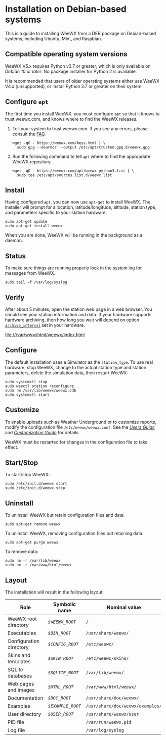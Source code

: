 # Installation on Debian-based systems 

This is a guide to installing WeeWX from a DEB package on Debian-based systems, including Ubuntu, Mint, and Raspbian.

## Compatible operating system versions

WeeWX V5.x requires Python v3.7 or greater, which is only available on *Debian 10 or later*. No package installer for Python 2 is available.

It is recommended that users of older operating systems either use WeeWX V4.x (unsupported), or install Python 3.7 or greater on their system.

## Configure `apt`

The first time you install WeeWX, you must configure `apt` so that it knows to trust weewx.com, and knows where to find the WeeWX releases.

1. Tell your system to trust weewx.com. If you see any errors, please consult the [FAQ](https://github.com/weewx/weewx/wiki/faq-apt-key-problems).

    ```shell
    wget -qO - https://weewx.com/keys.html | \
      sudo gpg --dearmor --output /etc/apt/trusted.gpg.d/weewx.gpg
    ```

2. Run the following command to tell `apt` where to find the appropriate WeeWX repository.

    ```shell
    wget -qO - https://weewx.com/apt/weewx-python3.list | \
      sudo tee /etc/apt/sources.list.d/weewx.list
    ```


## Install

Having configured `apt`, you can now use `apt-get` to install WeeWX. The installer will prompt for a location, latitude/longitude, altitude, station type, and parameters specific to your station hardware.

```shell
sudo apt-get update
sudo apt-get install weewx
```

When you are done, WeeWX will be running in the background as a daemon.

## Status

To make sure things are running properly look in the system log for messages from WeeWX.

```shell
sudo tail -f /var/log/syslog
```

## Verify

After about 5 minutes, open the station web page in a web browser. You should see your station
information and data. If your hardware supports hardware archiving, then how long you wait will
depend on option [`archive_interval`](../usersguide/weewx-config-file/stdarchive/#archive_interval)
set in your hardware.

[file:///var/www/html/weewx/index.html](file:///var/www/html/weewx/index.html)

## Configure

The default installation uses a Simulator as the `station_type`. To
use real hardware, stop WeeWX, change to the actual station type and
station parameters, delete the simulation data, then restart WeeWX:

```shell
sudo systemctl stop
sudo weectl station reconfigure
sudo rm /var/lib/weewx/weewx.sdb
sudo systemctl start
```

## Customize

To enable uploads such as Weather Underground or to customize reports, modify the configuration file `/etc/weewx/weewx.conf`. See the [*Users Guide*](../usersguide) and [*Customization Guide*](../custom) for details.

WeeWX must be restarted for changes in the configuration file to take effect.

## Start/Stop

To start/stop WeeWX:

```shell
sudo /etc/init.d/weewx start
sudo /etc/init.d/weewx stop
```

## Uninstall

To uninstall WeeWX but retain configuration files and data:

```shell
sudo apt-get remove weewx
```

To uninstall WeeWX, removing configuration files but retaining data:

```shell
sudo apt-get purge weewx
```

To remove data:

```shell
sudo rm -r /var/lib/weewx
sudo rm -r /var/www/html/weewx
```

## Layout

The installation will result in the following layout:

| Role                    | Symbolic name     | Nominal value                   |
|-------------------------|-------------------|---------------------------------|
| WeeWX root directory    | _`$WEEWX_ROOT`_   | `/`                             |
| Executables             | _`$BIN_ROOT`_     | `/usr/share/weewx/`             |
| Configuration directory | _`$CONFIG_ROOT`_  | `/etc/weewx/`                   |
| Skins and templates     | _`$SKIN_ROOT`_    | `/etc/weewx/skins/`             |
| SQLite databases        | _`$SQLITE_ROOT`_  | `/var/lib/weewx/`               |
| Web pages and images    | _`$HTML_ROOT`_    | `/var/www/html/weewx/`          |
| Documentation           | _`$DOC_ROOT`_     | `/usr/share/doc/weewx/`         |
| Examples                | _`$EXAMPLE_ROOT`_ | `/usr/share/doc/weewx/examples/`|
| User directory          | _`$USER_ROOT`_    | `/usr/share/weewx/user`         |
| PID file                |                   | `/var/run/weewx.pid`            |
| Log file                |                   | `/var/log/syslog`               |
